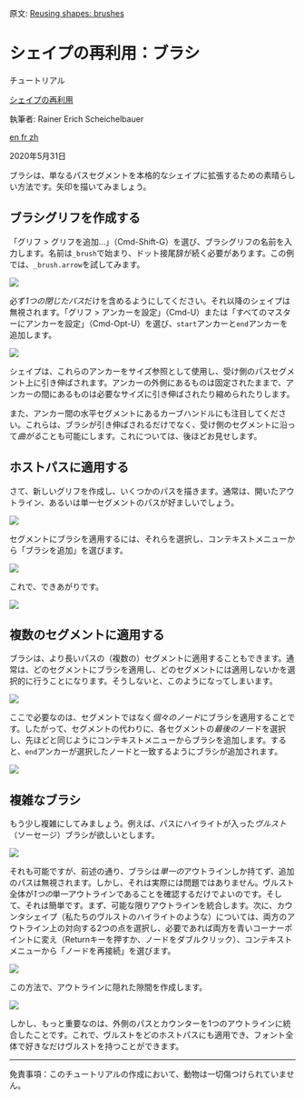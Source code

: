 原文: [Reusing shapes: brushes](https://glyphsapp.com/learn/reusing-shapes-brushes)
# シェイプの再利用：ブラシ

チュートリアル

[ シェイプの再利用 ](https://glyphsapp.com/learn?q=reusing+shapes)

執筆者: Rainer Erich Scheichelbauer

[ en ](https://glyphsapp.com/learn/reusing-shapes-brushes) [ fr ](https://glyphsapp.com/fr/learn/reusing-shapes-brushes) [ zh ](https://glyphsapp.com/zh/learn/reusing-shapes-brushes)

2020年5月31日

ブラシは、単なるパスセグメントを本格的なシェイプに拡張するための素晴らしい方法です。矢印を描いてみましょう。

## ブラシグリフを作成する

「グリフ > グリフを追加…」（Cmd-Shift-G）を選び、ブラシグリフの名前を入力します。名前は`_brush`で始まり、ドット接尾辞が続く必要があります。この例では、`_brush.arrow`を試してみます。

![](images/add-glyph.png)

必ず*1つの閉じたパス*だけを含めるようにしてください。それ以降のシェイプは無視されます。「グリフ > アンカーを設定」（Cmd-U）または「すべてのマスターにアンカーを設定」（Cmd-Opt-U）を選び、`start`アンカーと`end`アンカーを追加します。

![](images/brush-glyph.png)

シェイプは、これらのアンカーをサイズ参照として使用し、受け側のパスセグメント上に引き伸ばされます。アンカーの外側にあるものは固定されたままで、アンカーの間にあるものは必要なサイズに引き伸ばされたり縮められたりします。

また、アンカー間の水平セグメントにあるカーブハンドルにも注目してください。これらは、ブラシが引き伸ばされるだけでなく、受け側のセグメントに沿って*曲がる*ことも可能にします。これについては、後ほどお見せします。

## ホストパスに適用する

さて、新しいグリフを作成し、いくつかのパスを描きます。通常は、開いたアウトライン、あるいは単一セグメントのパスが好ましいでしょう。

![](images/arrow-hostpaths.png)

セグメントにブラシを適用するには、それらを選択し、コンテキストメニューから「ブラシを追加」を選びます。

![](images/arrow-applybrush.png)

これで、できあがりです。

![](images/arrow-appliedbrush.png)

## 複数のセグメントに適用する

ブラシは、より長いパスの（複数の）セグメントに適用することもできます。通常は、どのセグメントにブラシを適用し、どのセグメントには適用しないかを選択的に行うことになります。そうしないと、このようになってしまいます。

![](images/brush-on-multiple-segments-wrong.png)

ここで必要なのは、セグメントではなく*個々のノード*にブラシを適用することです。したがって、セグメントの代わりに、各セグメントの*最後の*ノードを選択し、先ほどと同じようにコンテキストメニューからブラシを追加します。すると、`end`アンカーが選択したノードと一致するようにブラシが追加されます。

![](images/brush-on-multiple-segments.gif)

## 複雑なブラシ

もう少し複雑にしてみましょう。例えば、パスにハイライトが入った*ヴルスト*（ソーセージ）ブラシが欲しいとします。

![](images/wurst.png)

それも可能ですが、前述の通り、ブラシは*単一の*アウトラインしか持てず、追加のパスは無視されます。しかし、それは実際には問題ではありません。ヴルスト全体が*1つの*単一アウトラインであることを確認するだけでよいのです。そして、それは簡単です。まず、可能な限りアウトラインを統合します。次に、カウンタシェイプ（私たちのヴルストのハイライトのような）については、両方のアウトライン上の対向する2つの点を選択し、必要であれば両方を青いコーナーポイントに変え（Returnキーを押すか、ノードをダブルクリック）、コンテキストメニューから「ノードを再接続」を選びます。

![](images/reconnected-points.gif)

この方法で、アウトラインに隠れた隙間を作成します。

![](images/wurst-finished.png)

しかし、もっと重要なのは、外側のパスとカウンターを1つのアウトラインに統合したことです。これで、ヴルストをどのホストパスにも適用でき、フォント全体で好きなだけヴルストを持つことができます。

---
免責事項：このチュートリアルの作成において、動物は一切傷つけられていません。